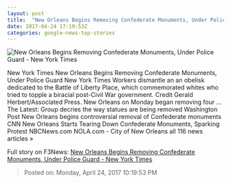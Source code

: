 ```yaml
---
layout: post
title:  "New Orleans Begins Removing Confederate Monuments, Under Police Guard - New York Times"
date: 2017-04-24 17:19:53Z
categories: google-news-top-stories
---
```


![New Orleans Begins Removing Confederate Monuments, Under Police Guard - New York Times](https://static01.nyt.com/images/2017/04/24/us/25xp-statues2/25xp-statues2-facebookJumbo.jpg)

New York Times New Orleans Begins Removing Confederate Monuments, Under Police Guard New York Times Workers dismantle an an obelisk dedicated to the Battle of Liberty Place, which commemorated whites who tried to topple a biracial post-Civil War government. Credit Gerald Herbert/Associated Press. New Orleans on Monday began removing four ... The Latest: Group decries the way statues are being removed Washington Post New Orleans begins controversial removal of Confederate monuments CNN New Orleans Starts Tearing Down Confederate Monuments, Sparking Protest NBCNews.com NOLA.com - City of New Orleans all 116 news articles »


Full story on F3News: [New Orleans Begins Removing Confederate Monuments, Under Police Guard - New York Times](http://www.f3nws.com/n/yJYXHF)

> Posted on: Monday, April 24, 2017 10:19:53 PM

